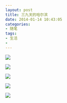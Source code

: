 ```yaml
---
layout: post
title: 三九天的哈尔滨
date: 2014-01-14 10:43:05
categories:
- 随笔
tags:
- 生活
- 
---
```


![](http://i1328.photobucket.com/albums/w532/xwlogic/github%20pages/2014-01-12142304_zpsb20528ec.jpg)

![](http://i1328.photobucket.com/albums/w532/xwlogic/github%20pages/2014-01-12143231_zps1b452a3d.jpg)

![](http://i1328.photobucket.com/albums/w532/xwlogic/github%20pages/2014-01-12143902_zps7e1f7f89.jpg)

![](http://i1328.photobucket.com/albums/w532/xwlogic/github%20pages/2014-01-12201502_zps43e19fd9.jpg)

![](http://i1328.photobucket.com/albums/w532/xwlogic/github%20pages/2014-01-12204956_zps26a5da14.jpg)

